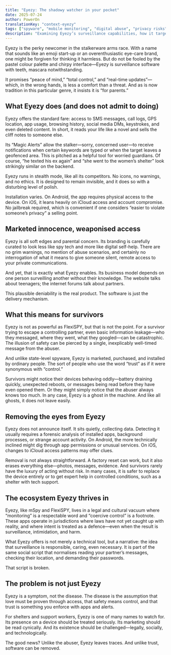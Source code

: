 ```yaml
---
title: "Eyezy: The shadowy watcher in your pocket"
date: 2025-07-24
author: PowerOn
translationKey: "context-eyezy"
tags: ["spyware", "mobile monitoring", "digital abuse", "privacy risks", "survivor safety"]
description: "Examining Eyezy’s surveillance capabilities, how it targets vulnerable users, and what frontline workers need to know to spot it in the wild."
---
```


Eyezy is the perky newcomer in the stalkerware arms race. With a name that sounds like an emoji start-up or an overenthusiastic eye-care brand, one might be forgiven for thinking it harmless. But do not be fooled by the pastel colour palette and chirpy interface—Eyezy is surveillance software with teeth, mascara notwithstanding.

It promises “peace of mind,” “total control,” and “real-time updates”—which, in the wrong hands, is less a comfort than a threat. And as is now tradition in this particular genre, it insists it is “for parents.”

## What Eyezy does (and does not admit to doing)

Eyezy offers the standard fare: access to SMS messages, call logs, GPS location, app usage, browsing history, social media DMs, keystrokes, and even deleted content. In short, it reads your life like a novel and sells the cliff notes to someone else.

Its “Magic Alerts” allow the stalker—sorry, concerned user—to receive notifications when certain keywords are typed or when the target leaves a geofenced area. This is pitched as a helpful tool for worried guardians. Of course, “he texted his ex again” and “she went to the women’s shelter” look strikingly similar on the backend.

Eyezy runs in stealth mode, like all its competitors. No icons, no warnings, and no ethics. It is designed to remain invisible, and it does so with a disturbing level of polish.

Installation varies. On Android, the app requires physical access to the device. On iOS, it leans heavily on iCloud access and account compromise. No jailbreak required, which is convenient if one considers “easier to violate someone’s privacy” a selling point.

## Marketed innocence, weaponised access

Eyezy is all soft edges and parental concern. Its branding is carefully curated to look less like spy tech and more like digital self-help. There are no grim warnings, no mention of abuse scenarios, and certainly no interrogation of what it means to give someone silent, remote access to your private communications.

And yet, that is exactly what Eyezy enables. Its business model depends on one person surveilling another without their knowledge. The website talks about teenagers; the internet forums talk about partners.

This plausible deniability is the real product. The software is just the delivery mechanism.

## What this means for survivors

Eyezy is not as powerful as FlexiSPY, but that is not the point. For a survivor trying to escape a controlling partner, even basic information leakage—who they messaged, where they went, what they googled—can be catastrophic. The illusion of safety can be pierced by a single, inexplicably well-timed message from the abuser.

And unlike state-level spyware, Eyezy is marketed, purchased, and installed by ordinary people. The sort of people who use the word “trust” as if it were synonymous with “control.”

Survivors might notice their devices behaving oddly—battery draining quickly, unexpected reboots, or messages being read before they have even opened them. Or they might simply notice that the abuser always knows too much. In any case, Eyezy is a ghost in the machine. And like all ghosts, it does not leave easily.

## Removing the eyes from Eyezy

Eyezy does not announce itself. It sits quietly, collecting data. Detecting it usually requires a forensic analysis of installed apps, background processes, or strange account activity. On Android, the more technically inclined might dig through app permissions or unusual services. On iOS, changes to iCloud access patterns may offer clues.

Removal is not always straightforward. A factory reset can work, but it also erases everything else—photos, messages, evidence. And survivors rarely have the luxury of acting without risk. In many cases, it is safer to replace the device entirely or to get expert help in controlled conditions, such as a shelter with tech support.

## The ecosystem Eyezy thrives in

Eyezy, like mSpy and FlexiSPY, lives in a legal and cultural vacuum where “monitoring” is a respectable word and “coercive control” is a footnote. These apps operate in jurisdictions where laws have not yet caught up with reality, and where intent is treated as a defence—even when the result is surveillance, intimidation, and harm.

What Eyezy offers is not merely a technical tool, but a narrative: the idea that surveillance is responsible, caring, even necessary. It is part of the same social script that normalises reading your partner’s messages, checking their location, and demanding their passwords.

That script is broken.

## The problem is not just Eyezy

Eyezy is a symptom, not the disease. The disease is the assumption that love must be proven through access, that safety means control, and that trust is something you enforce with apps and alerts.

For shelters and support workers, Eyezy is one of many names to watch for. Its presence on a device should be treated seriously. Its marketing should be read cynically. And its existence should be challenged—legally, socially, and technologically.

The good news? Unlike the abuser, Eyezy leaves traces. And unlike trust, software can be removed.
